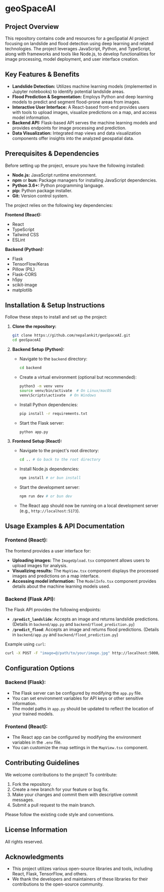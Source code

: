 # geoSpaceAI

## Project Overview

This repository contains code and resources for a geoSpatial AI project focusing on landslide and flood detection using deep learning and related technologies. The project leverages JavaScript, Python, and TypeScript, along with frameworks and tools like Node.js, to develop functionalities for image processing, model deployment, and user interface creation.

## Key Features & Benefits

- **Landslide Detection:** Utilizes machine learning models (implemented in Jupyter notebooks) to identify potential landslide areas.
- **Flood Prediction & Segmentation:** Employs Python and deep learning models to predict and segment flood-prone areas from images.
- **Interactive User Interface:** A React-based front-end provides users with tools to upload images, visualize predictions on a map, and access model information.
- **Backend API:** Flask-based API serves the machine learning models and provides endpoints for image processing and prediction.
- **Data Visualization:** Integrated map views and data visualization components offer insights into the analyzed geospatial data.

## Prerequisites & Dependencies

Before setting up the project, ensure you have the following installed:

- **Node.js:** JavaScript runtime environment.
- **npm** or **bun:** Package managers for installing JavaScript dependencies.
- **Python 3.6+:** Python programming language.
- **pip:** Python package installer.
- **Git:** Version control system.

The project relies on the following key dependencies:

**Frontend (React):**
- React
- TypeScript
- Tailwind CSS
- ESLint

**Backend (Python):**
- Flask
- TensorFlow/Keras
- Pillow (PIL)
- Flask-CORS
- h5py
- scikit-image
- matplotlib

## Installation & Setup Instructions

Follow these steps to install and set up the project:

1. **Clone the repository:**

   ```bash
   git clone https://github.com/nepalankit/geoSpaceAI.git
   cd geoSpaceAI
   ```

2. **Backend Setup (Python):**

   - Navigate to the `backend` directory:

     ```bash
     cd backend
     ```

   - Create a virtual environment (optional but recommended):

     ```bash
     python3 -m venv venv
     source venv/bin/activate  # On Linux/macOS
     venv\Scripts\activate  # On Windows
     ```

   - Install Python dependencies:

     ```bash
     pip install -r requirements.txt
     ```

   - Start the Flask server:

     ```bash
     python app.py
     ```

3. **Frontend Setup (React):**

   - Navigate to the project's root directory:

     ```bash
     cd .. # Go back to the root directory
     ```

   - Install Node.js dependencies:

     ```bash
     npm install # or bun install
     ```

   - Start the development server:

     ```bash
     npm run dev # or bun dev
     ```

   - The React app should now be running on a local development server (e.g., `http://localhost:5173`).

## Usage Examples & API Documentation

### Frontend (React):
The frontend provides a user interface for:

- **Uploading images:** The `ImageUpload.tsx` component allows users to upload images for analysis.
- **Visualizing results:** The `MapView.tsx` component displays the processed images and predictions on a map interface.
- **Accessing model information:** The `ModelInfo.tsx` component provides details about the machine learning models used.

### Backend (Flask API):

The Flask API provides the following endpoints:

- **`/predict_landslide`**: Accepts an image and returns landslide predictions. (Details in `backend/app.py` and `backend/flood_prediction.py`)
- **`/predict_flood`**: Accepts an image and returns flood predictions. (Details in `backend/app.py` and `backend/flood_prediction.py`)

Example using `curl`:
```bash
curl -X POST -F "image=@/path/to/your/image.jpg" http://localhost:5000/predict_flood
```

## Configuration Options

### Backend (Flask):

- The Flask server can be configured by modifying the `app.py` file.
- You can set environment variables for API keys or other sensitive information.
- The model paths in `app.py` should be updated to reflect the location of your trained models.

### Frontend (React):

- The React app can be configured by modifying the environment variables in the `.env` file.
- You can customize the map settings in the `MapView.tsx` component.

## Contributing Guidelines

We welcome contributions to the project! To contribute:

1. Fork the repository.
2. Create a new branch for your feature or bug fix.
3. Make your changes and commit them with descriptive commit messages.
4. Submit a pull request to the main branch.

Please follow the existing code style and conventions.

## License Information

All rights reserved.

## Acknowledgments

- This project utilizes various open-source libraries and tools, including React, Flask, TensorFlow, and others.
- We thank the developers and maintainers of these libraries for their contributions to the open-source community.

